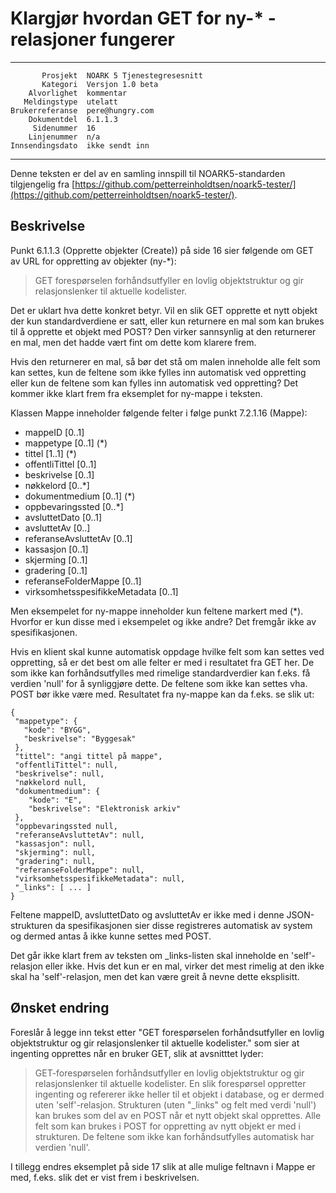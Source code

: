 Klargjør hvordan GET for ny-* -relasjoner fungerer
==================================================

 ------------------  ---------------------------------
           Prosjekt  NOARK 5 Tjenestegresesnitt
           Kategori  Versjon 1.0 beta
        Alvorlighet  kommentar
       Meldingstype  utelatt
    Brukerreferanse  pere@hungry.com
        Dokumentdel  6.1.1.3
         Sidenummer  16
        Linjenummer  n/a
    Innsendingsdato  ikke sendt inn
 ------------------  ---------------------------------

Denne teksten er del av en samling innspill til NOARK5-standarden
tilgjengelig fra [https://github.com/petterreinholdtsen/noark5-tester/](https://github.com/petterreinholdtsen/noark5-tester/).

Beskrivelse
-----------

Punkt 6.1.1.3 (Opprette objekter (Create)) på side 16 sier følgende om
GET av URL for oppretting av objekter (ny-*):

> GET forespørselen forhåndsutfyller en lovlig objektstruktur og gir
> relasjonslenker til aktuelle kodelister.

Det er uklart hva dette konkret betyr.  Vil en slik GET opprette et
nytt objekt der kun standardverdiene er satt, eller kun returnere en
mal som kan brukes til å opprette et objekt med POST?  Den virker
sannsynlig at den returnerer en mal, men det hadde vært fint om dette
kom klarere frem.

Hvis den returnerer en mal, så bør det stå om malen inneholde alle
felt som kan settes, kun de feltene som ikke fylles inn automatisk ved
oppretting eller kun de feltene som kan fylles inn automatisk ved
oppretting?  Det kommer ikke klart frem fra eksemplet for ny-mappe i
teksten.

Klassen Mappe inneholder følgende felter i følge punkt 7.2.1.16
(Mappe):

 * mappeID [0..1]
 * mappetype [0..1] (*)
 * tittel [1..1] (*)
 * offentliTittel [0..1]
 * beskrivelse [0..1]
 * nøkkelord [0..*]
 * dokumentmedium [0..1] (*)
 * oppbevaringssted [0..*]
 * avsluttetDato [0..1]
 * avsluttetAv [0..]
 * referanseAvsluttetAv [0..1]
 * kassasjon [0..1]
 * skjerming [0..1]
 * gradering [0..1]
 * referanseFolderMappe [0..1]
 * virksomhetsspesifikkeMetadata [0..1]

Men eksempelet for ny-mappe inneholder kun feltene markert med (*).
Hvorfor er kun disse med i eksempelet og ikke andre?  Det fremgår ikke
av spesifikasjonen.

Hvis en klient skal kunne automatisk oppdage hvilke felt som kan
settes ved oppretting, så er det best om alle felter er med i
resultatet fra GET her.  De som ikke kan forhåndsutfylles med rimelige
standardverdier kan f.eks. få verdien 'null' for å synliggjøre dette.
De feltene som ikke kan settes vha. POST bør ikke være med.
Resultatet fra ny-mappe kan da f.eks. se slik ut:

```
{
 "mappetype": {
   "kode": "BYGG",
   "beskrivelse": "Byggesak"
 },
 "tittel": "angi tittel på mappe",
 "offentliTittel": null,
 "beskrivelse": null,
 "nøkkelord null,
 "dokumentmedium": {
    "kode": "E",
    "beskrivelse": "Elektronisk arkiv"
 },
 "oppbevaringssted null,
 "referanseAvsluttetAv": null,
 "kassasjon": null,
 "skjerming": null,
 "gradering": null,
 "referanseFolderMappe": null,
 "virksomhetsspesifikkeMetadata": null,
 "_links": [ ... ]
}
```

Feltene mappeID, avsluttetDato og avsluttetAv er ikke med i denne
JSON-strukturen da spesifikasjonen sier disse registreres automatisk
av system og dermed antas å ikke kunne settes med POST.

Det går ikke klart frem av teksten om \_links-listen skal inneholde en
'self'-relasjon eller ikke.  Hvis det kun er en mal, virker det mest
rimelig at den ikke skal ha 'self'-relasjon, men det kan være greit å
nevne dette eksplisitt.

Ønsket endring
--------------

Foreslår å legge inn tekst etter "GET forespørselen forhåndsutfyller
en lovlig objektstruktur og gir relasjonslenker til aktuelle
kodelister." som sier at ingenting opprettes når en bruker GET, slik
at avsnitttet lyder:

> GET-forespørselen forhåndsutfyller en lovlig objektstruktur og gir
> relasjonslenker til aktuelle kodelister.  En slik forespørsel
> oppretter ingenting og refererer ikke heller til et objekt i
> database, og er dermed uten 'self'-relasjon. Strukturen (uten
> "\_links" og felt med verdi 'null') kan brukes som del av en POST
> når et nytt objekt skal opprettes.  Alle felt som kan brukes i POST
> for oppretting av nytt objekt er med i strukturen.  De feltene som
> ikke kan forhåndsutfylles automatisk har verdien 'null'.

I tillegg endres eksemplet på side 17 slik at alle mulige feltnavn i
Mappe er med, f.eks. slik det er vist frem i beskrivelsen.
